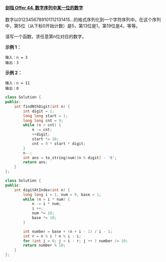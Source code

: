 #### [剑指 Offer 44. 数字序列中某一位的数字](https://leetcode-cn.com/problems/shu-zi-xu-lie-zhong-mou-yi-wei-de-shu-zi-lcof/)

数字以0123456789101112131415…的格式序列化到一个字符序列中。在这个序列中，第5位（从下标0开始计数）是5，第13位是1，第19位是4，等等。

请写一个函数，求任意第n位对应的数字。

 

**示例 1：**

```
输入：n = 3
输出：3
```

**示例 2：**

```
输入：n = 11
输出：0
```

 ```C++
 class Solution {
 public:
     int findNthDigit(int n) {
         int digit = 1;
         long long start = 1;
         long long cnt = 9; 
         while (n > cnt) {
             n -= cnt;
             ++digit;
             start *= 10;
             cnt = 9 * start * digit;
         }
         n--;
         int ans = to_string(num)[n % digit] - '0';
         return ans;
     }
 };
 ```
```C++
class Solution {
public:
    int digitAtIndex(int n) {
        long long i = 1, num = 9, base = 1;
        while (n > i * num) {
            n -= i * num;
            i ++;
            num *= 10;
            base *= 10;
        }

        int number = base + (n + i - 1) / i - 1;
        int r = n % i ? n % i : i;
        for (int j = 0; j < i - r; j ++ ) number /= 10;
        return number % 10;
    }
};
```